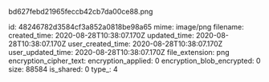 bd627febd21965feccb42cb7da00ce88.png

id: 48246782d3584cf3a852a0818be98a65
mime: image/png
filename: 
created_time: 2020-08-28T10:38:07.170Z
updated_time: 2020-08-28T10:38:07.170Z
user_created_time: 2020-08-28T10:38:07.170Z
user_updated_time: 2020-08-28T10:38:07.170Z
file_extension: png
encryption_cipher_text: 
encryption_applied: 0
encryption_blob_encrypted: 0
size: 88584
is_shared: 0
type_: 4